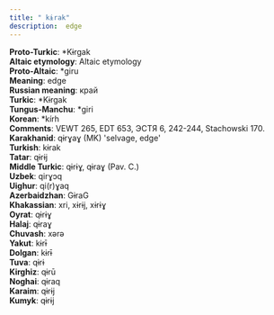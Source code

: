 ```yaml
---
title: " kɨrak"
description:  edge
---
```


<strong>Proto-Turkic</strong>:  *Kɨrgak<br>
<strong>Altaic etymology</strong>:  Altaic etymology<br>
<strong> Proto-Altaic</strong>:  *giru<br>
<strong>Meaning</strong>:  edge<br>
<strong>Russian meaning</strong>:  край<br>
<strong>Turkic</strong>:  *Kɨrgak<br>
<strong>Tungus-Manchu</strong>:  *giri<br>
<strong>Korean</strong>:  *kírh<br>
<strong>Comments</strong>:  VEWT 265, EDT 653, ЭСТЯ 6, 242-244, Stachowski 170.<br>
<strong>Karakhanid</strong>:  qɨrɣaɣ (MK) 'selvage, edge'<br>
<strong>Turkish</strong>:  kɨrak<br>
<strong>Tatar</strong>:  qɨrɨj<br>
<strong>Middle Turkic</strong>:  qɨrɨɣ, qɨraɣ (Pav. C.)<br>
<strong>Uzbek</strong>:  qirɣɔq<br>
<strong>Uighur</strong>:  qi(r)ɣaq<br>
<strong>Azerbaidzhan</strong>:  GɨraG<br>
<strong>Khakassian</strong>:  xri, xɨrɨj, xɨrɨɣ<br>
<strong>Oyrat</strong>:  qɨrɨɣ<br>
<strong>Halaj</strong>:  qɨraɣ<br>
<strong>Chuvash</strong>:  xǝrǝ<br>
<strong>Yakut</strong>:  kɨrɨ̄<br>
<strong>Dolgan</strong>:  kɨrɨ̄<br>
<strong>Tuva</strong>:  qɨrɨ<br>
<strong>Kirghiz</strong>:  qɨrū<br>
<strong>Noghai</strong>:  qɨraq<br>
<strong>Karaim</strong>:  qɨrɨj<br>
<strong>Kumyk</strong>:  qɨrɨj<br>


